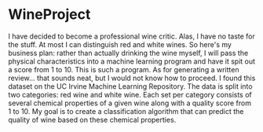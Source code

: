 # WineProject

I have decided to become a professional wine critic. Alas, I have no taste for the stuff. At most I can distinguish red and white wines. So here's my business plan: rather than actually drinking the wine myself, I will pass the physical characteristics into a machine learning program and have it spit out a score from 1 to 10. This is such a program. As for generating a written review... that sounds neat, but I would not know how to proceed.
I found this dataset on the UC Irvine Machine Learning Repository. The data is split into two categories: red wine and white wine. Each set per category consists of several chemical properties of a given wine along with a quality score from 1 to 10. My goal is to create a classification algorithm that can predict the quality of wine based on these chemical properties.
